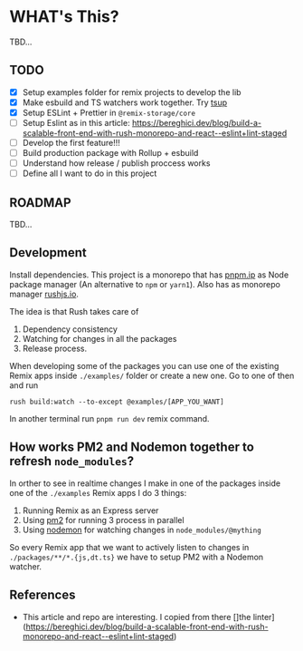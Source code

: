# WHAT's This?
TBD...

## TODO
- [x] Setup examples folder for remix projects to develop the lib
- [x] Make esbuild and TS watchers work together. Try [tsup](https://tsup.egoist.sh)
- [x] Setup ESLint + Prettier in `@remix-storage/core`
- [ ] Setup Eslint as in this article: https://bereghici.dev/blog/build-a-scalable-front-end-with-rush-monorepo-and-react--eslint+lint-staged
- [ ] Develop the first feature!!!
- [ ] Build production package with Rollup + esbuild
- [ ] Understand how release / publish proccess works
- [ ] Define all I want to do in this project

## ROADMAP
TBD...

## Development
Install dependencies.
This project is a monorepo that has [pnpm.ip](https://pnpm.io/) as Node package
manager (An alternative to `npm` or `yarn1`).
Also has as monorepo manager [rushjs.io](https://rushjs.io/).

The idea is that Rush takes care of
1. Dependency consistency
2. Watching for changes in all the packages
3. Release process.

When developing some of the packages you can use one of the existing Remix apps
inside `./examples/` folder or create a new one.
Go to one of then and run
```
rush build:watch --to-except @examples/[APP_YOU_WANT]
```
In another terminal run `pnpm run dev` remix command.

## How works PM2 and Nodemon together to refresh `node_modules`?
In orther to see in realtime changes I make in one of the packages inside one of
the `./examples` Remix apps I do 3 things:

1. Running Remix as an Express server
2. Using [pm2](https://www.npmjs.com/package/pm2) for running 3 process in parallel
3. Using [nodemon](https://www.npmjs.com/package/nodemon) for watching changes in `node_modules/@mything`

So every Remix app that we want to actively listen to changes in `./packages/**/*.{js,dt.ts}` we have to setup PM2 with a Nodemon watcher.

## References
- This article and repo are interesting. I copied from there []the linter](https://bereghici.dev/blog/build-a-scalable-front-end-with-rush-monorepo-and-react--eslint+lint-staged)

